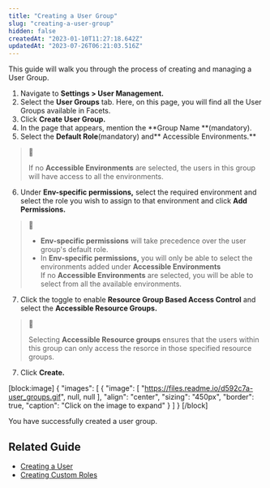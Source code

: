 ```yaml
---
title: "Creating a User Group"
slug: "creating-a-user-group"
hidden: false
createdAt: "2023-01-10T11:27:18.642Z"
updatedAt: "2023-07-26T06:21:03.516Z"
---
```

This guide will walk you through the process of creating and managing a User Group.

1. Navigate to **Settings > User Management.**
2. Select the **User Groups** tab. Here, on this page, you will find all the User Groups available in Facets.
3. Click **Create User Group.**
4. In the page that appears, mention the **Group Name **(mandatory).
5. Select the **Default Role**(mandatory) and** Accessible Environments.**

> 📘 
> 
> If no **Accessible Environments** are selected, the users in this group will have access to all the environments.

6. Under **Env-specific permissions,** select the required environment and select the role you wish to assign to that environment and click **Add Permissions.**

> 📘 
> 
> - **Env-specific permissions** will take precedence over the user group's default role. 
> - In **Env-specific permissions,** you will only be able to select the environments added under **Accessible Environments**  
>   If no **Accessible Environments** are selected, you will be able to select from all the available environments.

7. Click the toggle to enable **Resource Group Based Access Control** and select the **Accessible Resource Groups.**

> 📘 
> 
> Selecting **Accessible Resource groups** ensures that the users within this group can only access the  resorce in those specified resource groups.

7. Click **Create.**

[block:image]
{
  "images": [
    {
      "image": [
        "https://files.readme.io/d592c7a-user_groups.gif",
        null,
        null
      ],
      "align": "center",
      "sizing": "450px",
      "border": true,
      "caption": "Click on the image to expand"
    }
  ]
}
[/block]

You have successfully created a user group.

## Related Guide

- [Creating a User](doc:creating-a-user)
- [Creating Custom Roles](doc:custom-roles)